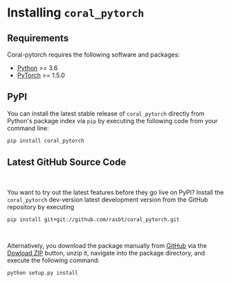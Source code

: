 # Installing `coral_pytorch`


## Requirements

Coral-pytorch requires the following software and packages:

- [Python](https://www.python.org) >= 3.6
- [PyTorch](http://www.pytorch.org) >= 1.5.0


## PyPI

You can install the latest stable release of `coral_pytorch` directly from Python's package index via `pip` by executing the following code from your command line:  

```bash
pip install coral_pytorch
```


## Latest GitHub Source Code

<br>

You want to try out the latest features before they go live on PyPI? Install the `coral_pytorch` dev-version latest development version from the GitHub repository by executing

```bash
pip install git+git://github.com/rasbt/coral_pytorch.git
```

<br>


Alternatively, you download the package manually from [GitHub](https://github.com/rasbt/pytorch_coral) via the [Dowload ZIP](https://github.com/rasbt/coral_pytorch/archive/main.zip) button, unzip it, navigate into the package directory, and execute the following command:

```bash
python setup.py install
```

